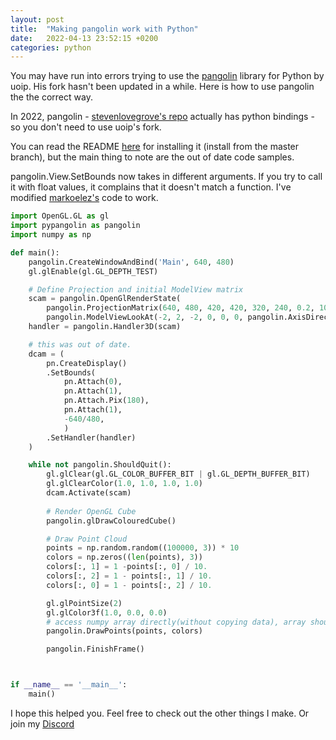 ```yaml
---
layout: post
title:  "Making pangolin work with Python"
date:   2022-04-13 23:52:15 +0200
categories: python
---
```

You may have run into errors trying to use the [pangolin](https://github.com/uoip/pangolin) library for Python by uoip. His fork hasn't been updated in a while. Here is how to use pangolin the the correct way.

In 2022, pangolin - [stevenlovegrove's repo](https://github.com/stevenlovegrove/Pangolin) actually has python bindings - so you don't need to use uoip's fork.

You can read the README [here](https://github.com/stevenlovegrove/Pangolin) for installing it (install from the master branch), but the main thing to note are the out of date code samples.

pangolin.View.SetBounds now takes in different arguments. If you try to call it with float values, it complains that it doesn't match a function. I've modified [markoelez's](https://github.com/markoelez/Pangolin/blob/master/python/examples/HelloPangolin.py) code to work.

```python
import OpenGL.GL as gl
import pypangolin as pangolin
import numpy as np

def main():
    pangolin.CreateWindowAndBind('Main', 640, 480)
    gl.glEnable(gl.GL_DEPTH_TEST)

    # Define Projection and initial ModelView matrix
    scam = pangolin.OpenGlRenderState(
        pangolin.ProjectionMatrix(640, 480, 420, 420, 320, 240, 0.2, 100),
        pangolin.ModelViewLookAt(-2, 2, -2, 0, 0, 0, pangolin.AxisDirection.AxisY))
    handler = pangolin.Handler3D(scam)

    # this was out of date.
	dcam = (
        pn.CreateDisplay()
        .SetBounds(
            pn.Attach(0),
            pn.Attach(1),
            pn.Attach.Pix(180),
            pn.Attach(1),
            -640/480,
            )
        .SetHandler(handler)
	)

    while not pangolin.ShouldQuit():
        gl.glClear(gl.GL_COLOR_BUFFER_BIT | gl.GL_DEPTH_BUFFER_BIT)
        gl.glClearColor(1.0, 1.0, 1.0, 1.0)
        dcam.Activate(scam)
        
        # Render OpenGL Cube
        pangolin.glDrawColouredCube()

        # Draw Point Cloud
        points = np.random.random((100000, 3)) * 10
        colors = np.zeros((len(points), 3))
        colors[:, 1] = 1 -points[:, 0] / 10.
        colors[:, 2] = 1 - points[:, 1] / 10.
        colors[:, 0] = 1 - points[:, 2] / 10.

        gl.glPointSize(2)
        gl.glColor3f(1.0, 0.0, 0.0)
        # access numpy array directly(without copying data), array should be contiguous.
        pangolin.DrawPoints(points, colors)    

        pangolin.FinishFrame()



if __name__ == '__main__':
    main()
```

I hope this helped you. Feel free to check out the other things I make. Or join my [Discord](my://discord.com/invite/UkMNCJu2x3)


